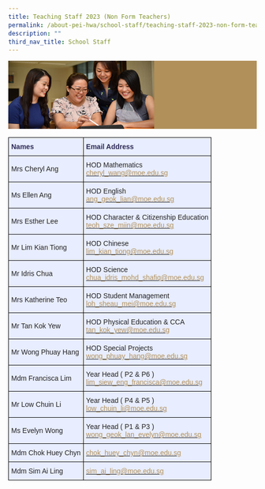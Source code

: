 ```yaml
---
title: Teaching Staff 2023 (Non Form Teachers)
permalink: /about-pei-hwa/school-staff/teaching-staff-2023-non-form-teachers/
description: ""
third_nav_title: School Staff
---
```

![](/images/Website%20Banners%20Subpage/948x260%20masterhead%20-%20About%20Pei%20Hwa4.jpg)
<style type="text/css">
.tg  {border-collapse:collapse;border-spacing:0;}
.tg td{border-color:black;border-style:solid;border-width:1px;font-family:Arial, sans-serif;font-size:14px;
  overflow:hidden;padding:10px 5px;word-break:normal;}
.tg th{border-color:black;border-style:solid;border-width:1px;font-family:Arial, sans-serif;font-size:14px;
  font-weight:normal;overflow:hidden;padding:10px 5px;word-break:normal;}
.tg .tg-pumu{background-color:#e8edff;color:#2E2A56;font-weight:bold;text-align:left;vertical-align:top}
.tg .tg-02ww{background-color:#e8edff;color:#222;text-align:left;vertical-align:middle}
.tg .tg-3dls{background-color:#e8edff;color:#222;text-align:left;vertical-align:top}
</style>
<table class="tg">
<thead>
  <tr>
    <th class="tg-pumu">Names</th>
    <th class="tg-pumu">Email Address</th>
  </tr>
</thead>
<tbody>
  <tr>
    <td class="tg-02ww"><span style="color:#222">Mrs Cheryl Ang</span></td>
    <td class="tg-02ww"><span style="color:#222">HOD Mathematics </span><br><a href="mailto:cheryl_wang@moe.edu.sg" target="_blank" rel="noopener noreferrer"><span style="text-decoration:none;color:#B29059">cheryl_wang@moe.edu.sg</span></a><br></td>
  </tr>
  <tr>
    <td class="tg-02ww"><span style="color:#222">Ms Ellen Ang</span></td>
    <td class="tg-02ww"><span style="color:#222">HOD English</span><br><a href="mailto:ang_geok_lian@moe.edu.sg" target="_blank" rel="noopener noreferrer"><span style="text-decoration:none;color:#B29059">ang_geok_lian@moe.edu.sg</span></a></td>
  </tr>
  <tr>
    <td class="tg-02ww"><span style="color:#222">Mrs Esther Lee</span></td>
    <td class="tg-02ww"><span style="color:#222">HOD Character &amp; Citizenship Education</span><br><a href="mailto:teoh_sze_miin@moe.edu.sg" target="_blank" rel="noopener noreferrer"><span style="text-decoration:none;color:#B29059">teoh_sze_miin@moe.edu.sg</span></a></td>
  </tr>
  <tr>
    <td class="tg-02ww"><span style="color:#222">Mr Lim Kian Tiong</span></td>
    <td class="tg-02ww"><span style="color:#222">HOD Chinese</span><br><a href="mailto:lim_kian_tiong@moe.edu.sg" target="_blank" rel="noopener noreferrer"><span style="text-decoration:none;color:#B29059">lim_kian_tiong@moe.edu.sg</span></a></td>
  </tr>
  <tr>
    <td class="tg-02ww"><span style="color:#222"> Mr Idris Chua</span></td>
    <td class="tg-02ww"><span style="color:#222"> HOD Science</span><br><a href="mailto:chua_idris_mohd_shafiq@moe.edu.sg" target="_blank" rel="noopener noreferrer"><span style="text-decoration:none;color:#B29059">chua_idris_mohd_shafiq@moe.edu.sg</span></a></td>
  </tr>
  <tr>
    <td class="tg-02ww"><span style="color:#222">Mrs Katherine Teo</span></td>
    <td class="tg-02ww"><span style="color:#222">HOD Student Management</span><br><a href="mailto:loh_sheau_mei@moe.edu.sg" target="_blank" rel="noopener noreferrer"><span style="text-decoration:none;color:#B29059">loh_sheau_mei@moe.edu.sg</span></a><br></td>
  </tr>
  <tr>
    <td class="tg-02ww"><span style="color:#222"> Mr Tan Kok Yew</span></td>
    <td class="tg-02ww"><span style="color:#222"> HOD Physical Education &amp; CCA</span><br><a href="mailto:tan_kok_yew@moe.edu.sg" target="_blank" rel="noopener noreferrer"><span style="text-decoration:none;color:#B29059">tan_kok_yew@moe.edu.sg</span></a></td>
  </tr>
  <tr>
    <td class="tg-02ww"><span style="color:#222"> Mr Wong Phuay Hang</span></td>
    <td class="tg-02ww"><span style="color:#222"> HOD Special Projects</span><br><a href="mailto:wong_phuay_hang@moe.edu.sg" target="_blank" rel="noopener noreferrer"><span style="text-decoration:none;color:#B29059">wong_phuay_hang@moe.edu.sg</span></a></td>
  </tr>
  <tr>
    <td class="tg-02ww"><span style="color:#222">Mdm Francisca Lim</span></td>
    <td class="tg-02ww"><span style="color:#222">Year Head ( P2 &amp; P6 )</span><br><a href="mailto:lim_siew_eng_francisca@moe.edu.sg" target="_blank" rel="noopener noreferrer"><span style="text-decoration:none;color:#B29059">lim_siew_eng_francisca@moe.edu.sg</span></a></td>
  </tr>
  <tr>
    <td class="tg-02ww"><span style="color:#222">Mr Low Chuin Li</span></td>
    <td class="tg-02ww"><span style="color:#222">Year Head ( P4 &amp; P5 )</span><br><a href="mailto:low_chuin_li@moe.edu.sg" target="_blank" rel="noopener noreferrer"><span style="text-decoration:none;color:#B29059">low_chuin_li@moe.edu.sg</span></a></td>
  </tr>
  <tr>
    <td class="tg-02ww"><span style="color:#222"> Ms Evelyn Wong</span></td>
    <td class="tg-02ww"><span style="color:#222">Year Head ( P1 &amp; P3 )</span><br><a href="mailto:wong_geok_lan_evelyn@moe.edu.sg" target="_blank" rel="noopener noreferrer"><span style="text-decoration:none;color:#B29059">wong_geok_lan_evelyn@moe.edu.sg</span></a></td>
  </tr>
  <tr>
    <td class="tg-02ww"><span style="color:#222">Mdm Chok Huey Chyn</span></td>
    <td class="tg-3dls"><a href="mailto:chok_huey_chyn@moe.edu.sg" target="_blank" rel="noopener noreferrer"><span style="text-decoration:none;color:#B29059">chok_huey_chyn@moe.edu.sg</span></a></td>
  </tr>
	<tr>
    <td class="tg-02ww"><span style="color:#222">Mdm Sim Ai Ling</span></td>
    <td class="tg-3dls"><a href="mailto:sim_ai_ling@moe.edu.sg" target="_blank" rel="noopener noreferrer"><span style="text-decoration:none;color:#B29059">sim_ai_ling@moe.edu.sg</span></a></td>
  </tr>
</tbody>
</table>